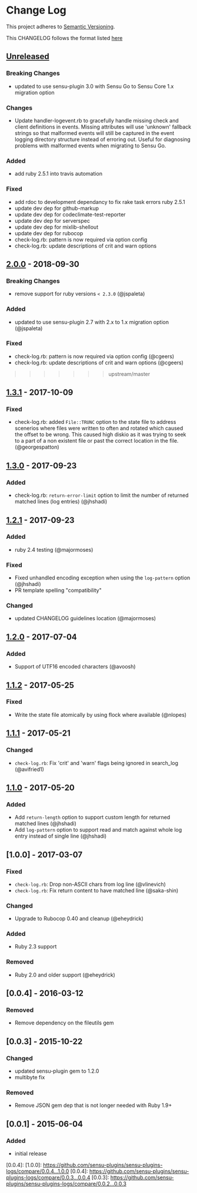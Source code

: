 # Change Log
This project adheres to [Semantic Versioning](http://semver.org/).

This CHANGELOG follows the format listed [here](https://github.com/sensu-plugins/community/blob/master/HOW_WE_CHANGELOG.md)

## [Unreleased]
### Breaking Changes
- updated to use sensu-plugin 3.0 with Sensu Go to Sensu Core 1.x migration option

### Changes
- Update handler-logevent.rb to gracefully handle missing check and client definitions in events.  Missing attributes will use 'unknown' fallback strings so that malformed events will still be captured in the event logging directory structure instead of erroring out.  Useful for diagnosing problems with malformed events when migrating to Sensu Go.  

### Added
- add ruby 2.5.1 into travis automation

### Fixed
- add rdoc to development dependancy to fix rake task errors ruby 2.5.1
- update dev dep for github-markup
- update dev dep for codeclimate-test-reporter 
- update dev dep for serverspec
- update dev dep for mixlib-shellout
- update dev dep for rubocop
- check-log.rb: pattern is now required via option config
- check-log.rb: update descriptions of crit and warn options

## [2.0.0] - 2018-09-30
### Breaking Changes
- remove support for ruby versions `< 2.3.0` (@jspaleta)

### Added
- updated to use sensu-plugin 2.7 with 2.x to 1.x migration option (@jspaleta)


### Fixed
- check-log.rb: pattern is now required via option config (@cgeers)
- check-log.rb: update descriptions of crit and warn options (@cgeers)
>>>>>>> upstream/master

## [1.3.1] - 2017-10-09
### Fixed
- check-log.rb: added `File::TRUNC` option to the state file to address scenerios where files were written to often and rotated which caused the offset to be wrong. This caused high diskio as it was trying to seek to a part of a non existent file or past the correct location in the file. (@georgespatton)

## [1.3.0] - 2017-09-23
### Added
- check-log.rb: `return-error-limit` option to limit the number of returned matched lines (log entries) (@jhshadi)

## [1.2.1] - 2017-09-23
### Added
- ruby 2.4 testing (@majormoses)

### Fixed
- Fixed unhandled encoding exception when using the `log-pattern` option (@jhshadi)
- PR template spelling "compatibility"

### Changed
- updated CHANGELOG guidelines location (@majormoses)

## [1.2.0] - 2017-07-04
### Added
- Support of UTF16 encoded characters (@avoosh)

## [1.1.2] - 2017-05-25
### Fixed
- Write the state file atomically by using flock where available (@nlopes)

## [1.1.1] - 2017-05-21
### Changed
- `check-log.rb`: Fix 'crit' and 'warn' flags being ignored in search_log (@avifried1)

## [1.1.0] - 2017-05-20
### Added
- Add `return-length` option to support custom length for returned matched lines (@jhshadi)
- Add `log-pattern` option to support read and match against whole log entry instead of single line (@jhshadi)

## [1.0.0] - 2017-03-07
### Fixed
- `check-log.rb`: Drop non-ASCII chars from log line (@vlinevich)
- `check-log.rb`: Fix return content to have matched line (@saka-shin)

### Changed
- Upgrade to Rubocop 0.40 and cleanup (@eheydrick)

### Added
- Ruby 2.3 support

### Removed
- Ruby 2.0 and older support (@eheydrick)

## [0.0.4] - 2016-03-12
### Removed
- Remove dependency on the fileutils gem

## [0.0.3] - 2015-10-22
### Changed
- updated sensu-plugin gem to 1.2.0
- multibyte fix

### Removed
- Remove JSON gem dep that is not longer needed with Ruby 1.9+

## [0.0.1] - 2015-06-04

### Added
- initial release

[Unreleased]: https://github.com/sensu-plugins/sensu-plugins-logs/compare/2.0.0...HEAD
[2.0.0]: https://github.com/sensu-plugins/sensu-plugins-logs/compare/1.3.1...2.0.0
[1.3.1]: https://github.com/sensu-plugins/sensu-plugins-logs/compare/1.3.0...1.3.1
[1.3.0]: https://github.com/sensu-plugins/sensu-plugins-logs/compare/1.2.1...1.3.0
[1.2.1]: https://github.com/sensu-plugins/sensu-plugins-logs/compare/1.2.0...1.2.1
[1.2.0]: https://github.com/sensu-plugins/sensu-plugins-logs/compare/1.2.2...1.2.0
[1.1.2]: https://github.com/sensu-plugins/sensu-plugins-logs/compare/1.1.1...1.1.2
[1.1.1]: https://github.com/sensu-plugins/sensu-plugins-logs/compare/1.1.0...1.1.1
[1.1.0]: https://github.com/sensu-plugins/sensu-plugins-logs/compare/1.0.0...1.1.0
[0.0.4]:
[1.0.0]: https://github.com/sensu-plugins/sensu-plugins-logs/compare/0.0.4...1.0.0
[0.0.4]: https://github.com/sensu-plugins/sensu-plugins-logs/compare/0.0.3...0.0.4
[0.0.3]: https://github.com/sensu-plugins/sensu-plugins-logs/compare/0.0.2...0.0.3
